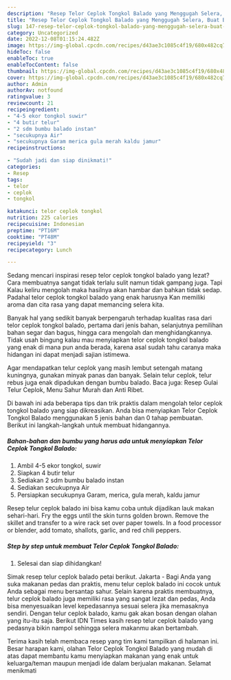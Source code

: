 ```yaml
---
description: "Resep Telor Ceplok Tongkol Balado yang Menggugah Selera, Buat Buka Puasa Bikin Ngiler"
title: "Resep Telor Ceplok Tongkol Balado yang Menggugah Selera, Buat Buka Puasa Bikin Ngiler"
slug: 147-resep-telor-ceplok-tongkol-balado-yang-menggugah-selera-buat-buka-puasa-bikin-ngiler
category: Uncategorized
date: 2022-12-08T01:15:24.482Z
image: https://img-global.cpcdn.com/recipes/d43ae3c1085c4f19/680x482cq70/telor-ceplok-tongkol-balado-foto-resep-utama.jpg
hideToc: false
enableToc: true
enableTocContent: false
thumbnail: https://img-global.cpcdn.com/recipes/d43ae3c1085c4f19/680x482cq70/telor-ceplok-tongkol-balado-foto-resep-utama.jpg
cover: https://img-global.cpcdn.com/recipes/d43ae3c1085c4f19/680x482cq70/telor-ceplok-tongkol-balado-foto-resep-utama.jpg
author: Admin
authorAv: notfound
ratingvalue: 3
reviewcount: 21
recipeingredient:
- "4-5 ekor tongkol suwir"
- "4 butir telur"
- "2 sdm bumbu balado instan"
- "secukupnya Air"
- "secukupnya Garam merica gula merah kaldu jamur"
recipeinstructions:

- "Sudah jadi dan siap dinikmati!"
categories:
- Resep
tags:
- telor
- ceplok
- tongkol

katakunci: telor ceplok tongkol 
nutrition: 225 calories
recipecuisine: Indonesian
preptime: "PT16M"
cooktime: "PT48M"
recipeyield: "3"
recipecategory: Lunch

---
```



Sedang mencari inspirasi resep telor ceplok tongkol balado yang lezat? Cara membuatnya sangat tidak terlalu sulit namun tidak gampang juga. Tapi Kalau keliru mengolah maka hasilnya akan hambar dan bahkan tidak sedap. Padahal telor ceplok tongkol balado yang enak harusnya Kan memiliki aroma dan cita rasa yang dapat memancing selera kita.


Banyak hal yang sedikit banyak berpengaruh terhadap kualitas rasa dari telor ceplok tongkol balado, pertama dari jenis bahan, selanjutnya pemilihan bahan segar dan bagus, hingga cara mengolah dan menghidangkannya. Tidak usah bingung kalau mau menyiapkan telor ceplok tongkol balado yang enak di mana pun anda berada, karena asal sudah tahu caranya maka hidangan ini dapat menjadi sajian istimewa.

Agar mendapatkan telur ceplok yang masih lembut setengah matang kuningnya, gunakan minyak panas dan banyak. Selain telur ceplok, telur rebus juga enak dipadukan dengan bumbu balado. Baca juga: Resep Gulai Telur Ceplok, Menu Sahur Murah dan Anti Ribet.


Di bawah ini ada beberapa tips dan trik praktis dalam mengolah telor ceplok tongkol balado yang siap dikreasikan. Anda bisa menyiapkan Telor Ceplok Tongkol Balado menggunakan 5 jenis bahan dan 0 tahap pembuatan. Berikut ini langkah-langkah untuk membuat hidangannya.

<!--inarticleads1-->

##### Bahan-bahan dan bumbu yang harus ada untuk menyiapkan Telor Ceplok Tongkol Balado:

1. Ambil 4-5 ekor tongkol, suwir
1. Siapkan 4 butir telur
1. Sediakan 2 sdm bumbu balado instan
1. Sediakan secukupnya Air
1. Persiapkan secukupnya Garam, merica, gula merah, kaldu jamur


Resep telur ceplok balado ini bisa kamu coba untuk dijadikan lauk makan sehari-hari. Fry the eggs until the skin turns golden brown. Remove the skillet and transfer to a wire rack set over paper towels. In a food processor or blender, add tomato, shallots, garlic, and red chili peppers. 

<!--inarticleads2-->

##### Step by step untuk membuat Telor Ceplok Tongkol Balado:


1. Selesai dan siap dihidangkan!

Simak resep telur ceplok balado petai berikut. Jakarta - Bagi Anda yang suka makanan pedas dan praktis, menu telur ceplok balado ini cocok untuk Anda sebagai menu bersantap sahur. Selain karena praktis membuatnya, telur ceplok balado juga memiliki rasa yang sangat lezat dan pedas, Anda bisa menyesuaikan level kepedasannya sesuai selera jika memasaknya sendiri. Dengan telur ceplok balado, kamu gak akan bosan dengan olahan yang itu-itu saja. Berikut IDN Times kasih resep telur ceplok balado yang pedasnya bikin nampol sehingga selera makanmu akan bertambah. 

Terima kasih telah membaca resep yang tim kami tampilkan di halaman ini. Besar harapan kami, olahan Telor Ceplok Tongkol Balado yang mudah di atas dapat membantu kamu menyiapkan makanan yang enak untuk keluarga/teman maupun menjadi ide dalam berjualan makanan. Selamat menikmati

